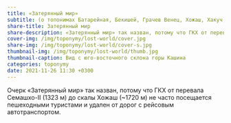 ```yaml
---
title: «Затерянный мир»
subtitle: (о топонимах Батарейная, Бекишей, Грачев Венец, Хожаш, Хакуч, Аше) © В.Н. Ковешников
share-title: Затерянный мир
share-description: «Затерянный мир» так назван, потому что ГКХ от перевала Семашхо-II до скалы Хожаш не часто посещается пешеходными туристами и удален от дорог с рейсовым автотранспортом
cover-img: /img/toponymy/lost-world/cover.jpg
share-img: /img/toponymy/lost-world/cover-s.jpg
thumbnail-img: /img/toponymy/lost-world/thumb.jpg
thumbnail-caption: Вид с юго-восточного склона горы Кашина
categories: toponymy
date: 2021-11-26 11:30 +0300
---
```

Очерк «Затерянный мир» так назван, потому что ГКХ от перевала Семашхо-II (1323 м) до скалы Хожаш (~1720 м) не часто посещается пешеходными туристами и удален от дорог с рейсовым автотранспортом.
